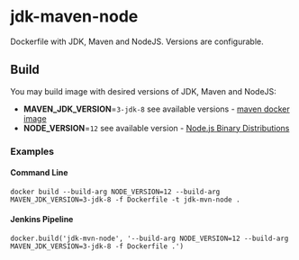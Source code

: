 # jdk-maven-node
Dockerfile with JDK, Maven and NodeJS. Versions are configurable.

## Build

You may build image with desired versions of JDK, Maven and NodeJS:
- **MAVEN_JDK_VERSION**=`3-jdk-8` see available versions - [maven docker image](https://hub.docker.com/_/maven/)
- **NODE_VERSION**=`12` see available version - [Node.js Binary Distributions](https://github.com/nodesource/distributions/blob/master/README.md#debinstall)

### Examples

#### Command Line

`docker build --build-arg NODE_VERSION=12 --build-arg MAVEN_JDK_VERSION=3-jdk-8 -f Dockerfile -t jdk-mvn-node .`

#### Jenkins Pipeline

`docker.build('jdk-mvn-node', '--build-arg NODE_VERSION=12 --build-arg MAVEN_JDK_VERSION=3-jdk-8 -f Dockerfile .')`
